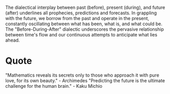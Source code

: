 
The dialectical interplay between past (before), present (during), and future (after) underlines all prophecies, predictions and forecasts. In grappling with the future, we borrow from the past and operate in the present, constantly oscillating between what has been, what is, and what could be. The "Before-During-After" dialectic underscores the pervasive relationship between time's flow and our continuous attempts to anticipate what lies ahead.

# Quote
"Mathematics reveals its secrets only to those who approach it with pure love, for its own beauty." - Archimedes
"Predicting the future is the ultimate challenge for the human brain." - Kaku Michio
```
